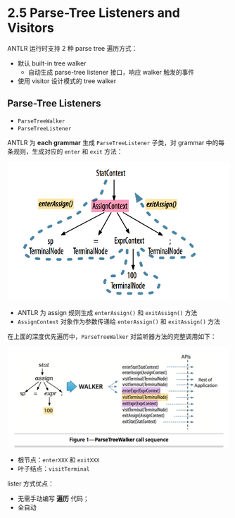 # 2.5 Parse-Tree Listeners and Visitors

ANTLR 运行时支持 2 种 parse tree 遍历方式：

* 默认 built-in tree walker
  + 自动生成 parse-tree listener 接口，响应 walker 触发的事件
* 使用 visitor 设计模式的 tree walker

## Parse-Tree Listeners

* `ParseTreeWalker`
* `ParseTreeListener`

ANTLR 为 **each grammar** 生成 `ParseTreeListener` 子类，对 grammar 中的每条规则，生成对应的 `enter` 和 `exit` 方法：

![img](../images/parse-tree-listener.png)

* ANTLR 为 assign 规则生成 `enterAssign()` 和 `exitAssign()` 方法
* `AssignContext` 对象作为参数传递给 `enterAssign()` 和 `exitAssign()` 方法

在上面的深度优先遍历中，`ParseTreeWalker` 对监听器方法的完整调用如下：

![img](../images/parsetreewalker-call-sequence.png)

* 根节点：`enterXXX` 和 `exitXXX`
* 叶子结点：`visitTerminal`

lister 方式优点：

* 无需手动编写 **遍历** 代码；
* 全自动